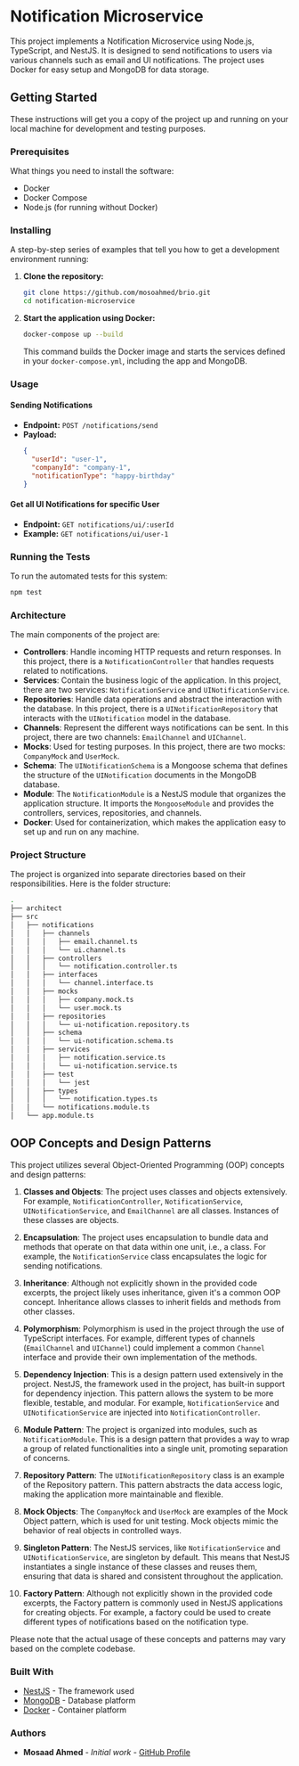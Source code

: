 
# Notification Microservice

This project implements a Notification Microservice using Node.js, TypeScript, and NestJS. It is designed to send notifications to users via various channels such as email and UI notifications. The project uses Docker for easy setup and MongoDB for data storage.

## Getting Started

These instructions will get you a copy of the project up and running on your local machine for development and testing purposes.

### Prerequisites

What things you need to install the software:

- Docker
- Docker Compose
- Node.js (for running without Docker)

### Installing

A step-by-step series of examples that tell you how to get a development environment running:

1. **Clone the repository:**
   ```bash
   git clone https://github.com/mosoahmed/brio.git
   cd notification-microservice
   ```

2. **Start the application using Docker:**
   ```bash
   docker-compose up --build
   ```
   This command builds the Docker image and starts the services defined in your `docker-compose.yml`, including the app and MongoDB.

### Usage

#### Sending Notifications

- **Endpoint:** `POST /notifications/send`
- **Payload:**
  ```json
  {
    "userId": "user-1",
    "companyId": "company-1",
    "notificationType": "happy-birthday"
  }
  ```

#### Get all UI Notifications for specific User

- **Endpoint:** `GET notifications/ui/:userId`
- **Example:** `GET notifications/ui/user-1`

### Running the Tests

To run the automated tests for this system:

```bash
npm test
```

### Architecture

The main components of the project are:

- **Controllers**: Handle incoming HTTP requests and return responses. In this project, there is a `NotificationController` that handles requests related to notifications.
- **Services**: Contain the business logic of the application. In this project, there are two services: `NotificationService` and `UINotificationService`.
- **Repositories**: Handle data operations and abstract the interaction with the database. In this project, there is a `UINotificationRepository` that interacts with the `UINotification` model in the database.
- **Channels**: Represent the different ways notifications can be sent. In this project, there are two channels: `EmailChannel` and `UIChannel`.
- **Mocks**: Used for testing purposes. In this project, there are two mocks: `CompanyMock` and `UserMock`.
- **Schema**: The `UINotificationSchema` is a Mongoose schema that defines the structure of the `UINotification` documents in the MongoDB database.
- **Module**: The `NotificationModule` is a NestJS module that organizes the application structure. It imports the `MongooseModule` and provides the controllers, services, repositories, and channels.
- **Docker**: Used for containerization, which makes the application easy to set up and run on any machine.

### Project Structure

The project is organized into separate directories based on their responsibilities. Here is the folder structure:

```bash
.
├── architect
├── src
│   ├── notifications
│   │   ├── channels
│   │   │   ├── email.channel.ts
│   │   │   └── ui.channel.ts
│   │   ├── controllers
│   │   │   └── notification.controller.ts
│   │   ├── interfaces
│   │   │   └── channel.interface.ts
│   │   ├── mocks
│   │   │   ├── company.mock.ts
│   │   │   └── user.mock.ts
│   │   ├── repositories
│   │   │   └── ui-notification.repository.ts
│   │   ├── schema
│   │   │   └── ui-notification.schema.ts
│   │   ├── services
│   │   │   ├── notification.service.ts
│   │   │   └── ui-notification.service.ts
│   │   ├── test
│   │   │   └── jest
│   │   ├── types
│   │   │   └── notification.types.ts
│   │   └── notifications.module.ts
│   └── app.module.ts
```
## OOP Concepts and Design Patterns

This project utilizes several Object-Oriented Programming (OOP) concepts and design patterns:

1. **Classes and Objects**: The project uses classes and objects extensively. For example, `NotificationController`, `NotificationService`, `UINotificationService`, and `EmailChannel` are all classes. Instances of these classes are objects.

2. **Encapsulation**: The project uses encapsulation to bundle data and methods that operate on that data within one unit, i.e., a class. For example, the `NotificationService` class encapsulates the logic for sending notifications.

3. **Inheritance**: Although not explicitly shown in the provided code excerpts, the project likely uses inheritance, given it's a common OOP concept. Inheritance allows classes to inherit fields and methods from other classes.

4. **Polymorphism**: Polymorphism is used in the project through the use of TypeScript interfaces. For example, different types of channels (`EmailChannel` and `UIChannel`) could implement a common `Channel` interface and provide their own implementation of the methods.

5. **Dependency Injection**: This is a design pattern used extensively in the project. NestJS, the framework used in the project, has built-in support for dependency injection. This pattern allows the system to be more flexible, testable, and modular. For example, `NotificationService` and `UINotificationService` are injected into `NotificationController`.

6. **Module Pattern**: The project is organized into modules, such as `NotificationModule`. This is a design pattern that provides a way to wrap a group of related functionalities into a single unit, promoting separation of concerns.

7. **Repository Pattern**: The `UINotificationRepository` class is an example of the Repository pattern. This pattern abstracts the data access logic, making the application more maintainable and flexible.

8. **Mock Objects**: The `CompanyMock` and `UserMock` are examples of the Mock Object pattern, which is used for unit testing. Mock objects mimic the behavior of real objects in controlled ways.

9. **Singleton Pattern**: The NestJS services, like `NotificationService` and `UINotificationService`, are singleton by default. This means that NestJS instantiates a single instance of these classes and reuses them, ensuring that data is shared and consistent throughout the application.

10. **Factory Pattern**: Although not explicitly shown in the provided code excerpts, the Factory pattern is commonly used in NestJS applications for creating objects. For example, a factory could be used to create different types of notifications based on the notification type.

Please note that the actual usage of these concepts and patterns may vary based on the complete codebase.

### Built With

- [NestJS](https://nestjs.com/) - The framework used
- [MongoDB](https://www.mongodb.com/) - Database platform
- [Docker](https://www.docker.com/) - Container platform

### Authors

- **Mosaad Ahmed** - *Initial work* - [GitHub Profile](https://github.com/mosoahmed)

